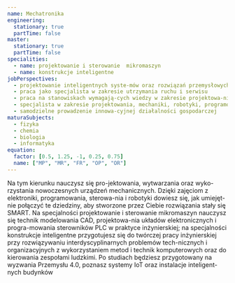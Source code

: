 ```yaml
---
name: Mechatronika
engineering:
  stationary: true
  partTime: false
master:
  stationary: true
  partTime: false
specialities:
  - name: projektowanie i sterowanie  mikromaszyn
  - name: konstrukcje inteligentne
jobPerspectives:
  - projektowanie inteligentnych syste-mów oraz rozwiązań przemysłowych i usługowych
  - praca jako specjalista w zakresie utrzymania ruchu i serwisu
  - praca na stanowiskach wymagają-cych wiedzy w zakresie projektowa-nia i konfiguracji systemów  w budynkach inteligentnych,  a także w zakresie sztucznej inteli-gencji oraz informatyki stosowanej
  - specjalista w zakresie projektowania, mechaniki, robotyki, programowania czy systemów sterowania
  - samodzielne prowadzenie innowa-cyjnej działalności gospodarczej
maturaSubjects:
  - fizyka
  - chemia
  - biologia
  - informatyka
equation:
  factor: [0.5, 1.25, -1, 0.25, 0.75]
  name: ["MP", "MR", "FR", "OP", "OR"]
---
```


Na tym kierunku nauczysz się pro-jektowania, wytwarzania oraz wyko-rzystania nowoczesnych urządzeń mechanicznych. Dzięki zajęciom z elektroniki, programowania, sterowa-nia i robotyki dowiesz się, jak umiejęt-nie połączyć te dziedziny, aby stworzone przez Ciebie rozwiązania stały się SMART. Na specjalności projektowanie i sterowanie mikromaszyn nauczysz się technik modelowania CAD, projektowa-nia układów elektronicznych i progra-mowania sterowników PLC w praktyce inżynierskiej; na specjalności konstrukcje inteligentne przygotujesz się do twórczej pracy inżynierskiej przy rozwiązywaniu interdyscyplinarnych problemów tech-nicznych i organizacyjnych z wykorzystaniem metod i technik komputerowych oraz do kierowania zespołami ludzkimi. Po studiach będziesz przygotowany na wyzwania Przemysłu 4.0, poznasz systemy IoT oraz instalacje inteligent-nych budynków
